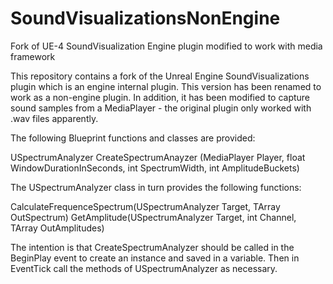 # SoundVisualizationsNonEngine
Fork of UE-4 SoundVisualization Engine plugin modified to work with media framework

This repository contains a fork of the Unreal Engine SoundVisualizations plugin which is an engine internal plugin.
This version has been renamed to work as a non-engine plugin. In addition, it has been modified to capture sound samples
from a MediaPlayer - the original plugin only worked with .wav files apparently.

The following Blueprint functions and classes are provided:

  USpectrumAnalyzer CreateSpectrumAnayzer (MediaPlayer Player, float WindowDurationInSeconds, int SpectrumWidth, int AmplitudeBuckets)
  
The USpectrumAnalyzer class in turn provides the following functions:

  CalculateFrequenceSpectrum(USpectrumAnalyzer Target, TArray<float> OutSpectrum)
  GetAmplitude(USpectrumAnalyzer Target, int Channel, TArray<float> OutAmplitudes)
  
The intention is that CreateSpectrumAnalyzer should be called in the BeginPlay event to create an instance and saved in a variable.
Then in EventTick call the methods of USpectrumAnalyzer as necessary.

